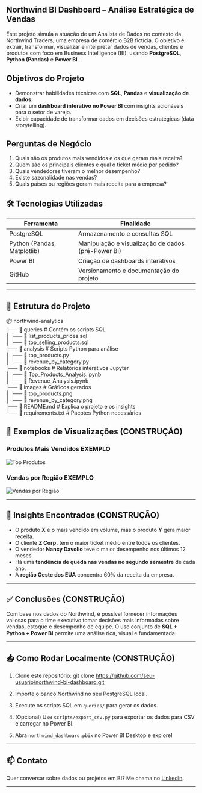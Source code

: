 ## Northwind BI Dashboard – Análise Estratégica de Vendas

Este projeto simula a atuação de um Analista de Dados no contexto da Northwind Traders, uma empresa de comércio B2B fictícia. O objetivo é extrair, transformar, visualizar e interpretar dados de vendas, clientes e produtos com foco em Business Intelligence (BI), usando **PostgreSQL**, **Python (Pandas)** e **Power BI**.


## Objetivos do Projeto

- Demonstrar habilidades técnicas com **SQL**, **Pandas** e **visualização de dados**.
- Criar um **dashboard interativo no Power BI** com insights acionáveis para o setor de varejo.
- Exibir capacidade de transformar dados em decisões estratégicas (data storytelling).


## Perguntas de Negócio

1. Quais são os produtos mais vendidos e os que geram mais receita?
2. Quem são os principais clientes e qual o ticket médio por pedido?
3. Quais vendedores tiveram o melhor desempenho?
4. Existe sazonalidade nas vendas?
5. Quais países ou regiões geram mais receita para a empresa?


## 🛠️ Tecnologias Utilizadas

| Ferramenta     | Finalidade                                 |
|----------------|--------------------------------------------|
| PostgreSQL     | Armazenamento e consultas SQL              |
| Python (Pandas, Matplotlib) | Manipulação e visualização de dados (pré-Power BI) |
| Power BI       | Criação de dashboards interativos          |
| GitHub         | Versionamento e documentação do projeto    |

---

## 🧩 Estrutura do Projeto

📦 northwind-analytics  
├── 📂 queries                # Contém os scripts SQL  
│   ├── 📜 list_products_prices.sql  
│   └── 📜 top_selling_products.sql  
├── 📂 analysis              # Scripts Python para análise  
│   ├── 📜 top_products.py  
│   └── 📜 revenue_by_category.py  
├── 📂 notebooks             # Relatórios interativos Jupyter  
│   ├── 📜 Top_Products_Analysis.ipynb  
│   └── 📜 Revenue_Analysis.ipynb  
├── 📂 images                # Gráficos gerados  
│   ├── 📜 top_products.png  
│   └── 📜 revenue_by_category.png  
├── 📜 README.md             # Explica o projeto e os insights  
└── 📜 requirements.txt      # Pacotes Python necessários  



## 📸 Exemplos de Visualizações (CONSTRUÇÃO)

### Produtos Mais Vendidos EXEMPLO
![Top Produtos](imgs/top_products.png)

### Vendas por Região EXEMPLO
![Vendas por Região](imgs/overview.png)

---

## 📝 Insights Encontrados  (CONSTRUÇÃO)

- O produto **X** é o mais vendido em volume, mas o produto **Y** gera maior receita.
- O cliente **Z Corp.** tem o maior ticket médio entre todos os clientes.
- O vendedor **Nancy Davolio** teve o maior desempenho nos últimos 12 meses.
- Há uma **tendência de queda nas vendas no segundo semestre** de cada ano.
- A **região Oeste dos EUA** concentra 60% da receita da empresa.

---

## ✅ Conclusões (CONSTRUÇÃO)

Com base nos dados do Northwind, é possível fornecer informações valiosas para o time executivo tomar decisões mais informadas sobre vendas, estoque e desempenho de equipe. O uso conjunto de **SQL + Python + Power BI** permite uma análise rica, visual e fundamentada.

---

## 📥 Como Rodar Localmente  (CONSTRUÇÃO)

1. Clone este repositório:
git clone https://github.com/seu-usuario/northwind-bi-dashboard.git

2. Importe o banco Northwind no seu PostgreSQL local.

3. Execute os scripts SQL em `queries/` para gerar os dados.

4. (Opcional) Use `scripts/export_csv.py` para exportar os dados para CSV e carregar no Power BI.

5. Abra `northwind_dashboard.pbix` no Power BI Desktop e explore!

---

## 📫 Contato

Quer conversar sobre dados ou projetos em BI? Me chama no [LinkedIn](https://www.linkedin.com/).

---
